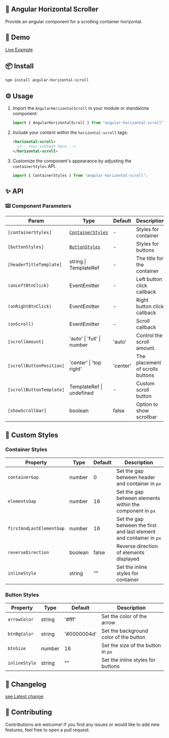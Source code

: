 ## 📜 Angular Horizontal Scroller

Provide an angular component for a scrolling container horizontal.

## 🔗 Demo

[Live Example](https://karim-nabarawi.github.io/angular-horizontal-scroll/)

## 📦 Install

```bash
npm install angular-horizontal-scroll
```

## ⚙️ Usage

1. Import the `AngularHorizontalScroll` in your module or standalone component:

   ```typescript
   import { AngularHorizontalScroll } from "angular-horizontal-scroll";
   ```

2. Include your content within the `horizontal-scroll` tags:

   ```html
   <horizontal-scroll>
     <!-- Your content here -->
   </horizontal-scroll>
   ```

3. Customize the component's appearance by adjusting the `containerStyles` API.

   ```typescript
   import { ContainerStyles } from "angular-horizontal-scroll";
   ```

## ✨ API

### ⌨️ Component Parameters

| Param                    | Type                                   | Default  | Description                      |
| ------------------------ | -------------------------------------- | -------- | -------------------------------- |
| `[containerStyles]`      | [`ContainerStyles`](#container-styles) | -        | Styles for container             |
| `[buttonStyles]`         | [`ButtonStyles`](#button-styles)       | -        | Styles for buttons               |
| `[headerTitleTemplate]`  | string \| TemplateRef<void>            | -        | The title for the container      |
| `(onLeftBtnClick)`       | EventEmitter<void>                     | -        | Left button click callback       |
| `(onRightBtnClick)`      | EventEmitter<void>                     | -        | Right button click callback      |
| `(onScroll)`             | EventEmitter<void>                     | -        | Scroll callback                  |
| `[scrollAmount]`         | 'auto' \| 'full' \| number             | 'auto'   | Control the scroll amount.       |
| `[scrollButtonPosition]` | 'center' \| 'top right'                | 'center' | The placement of scrolls buttons |
| `[scrollButtonTemplate]` | TemplateRef<void> \| undefined         | -        | Custom scroll button             |
| `[showScrollbar]`        | boolean                                | false    | Option to show scrollbar         |

## 🎨 Custom Styles

### Container Styles

| Property                 | Type    | Default | Description                                                          |
| ------------------------ | ------- | ------- | -------------------------------------------------------------------- |
| `containerGap`           | number  | 0       | Set the gap between header and container in `px`                     |
| `elementsGap`            | number  | 16      | Set the gap between elements within the component in `px`            |
| `firstAndLastElementGap` | number  | 16      | Set the gap between the first and last element and container in `px` |
| `reverseDirection`       | boolean | false   | Reverse direction of elements displayed                              |
| `inlineStyle`            | string  | ""      | Set the inline styles for container                                  |

### Button Styles

| Property      | Type   | Default     | Description                            |
| ------------- | ------ | ----------- | -------------------------------------- |
| `arrowColor`  | string | '#fff'      | Set the color of the arrow             |
| `btnBgColor`  | string | '#0000004d' | Set the background color of the button |
| `btnSize`     | number | 16          | Set the size of the button in `px`     |
| `inlineStyle` | string | ""          | Set the inline styles for buttons      |

## 📄 Changelog

[see Latest change](https://github.com/Karim-Nabarawi/angular-horizontal-scroll/blob/main/CHANGELOG.md)

## 🤝 Contributing

Contributions are welcome! If you find any issues or would like to add new features, feel free to open a pull request.
